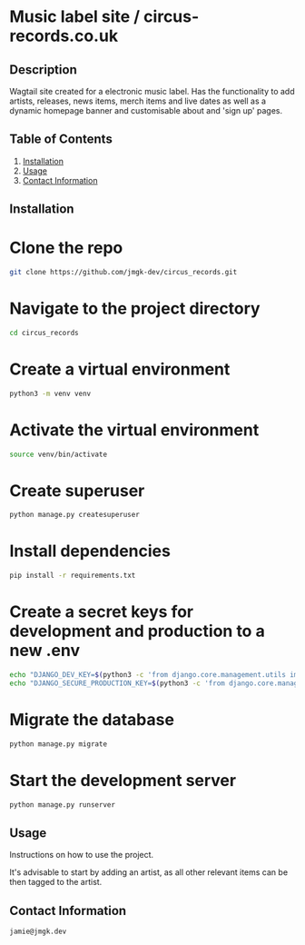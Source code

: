 # Music label site / circus-records.co.uk

## Description
Wagtail site created for a electronic music label. Has the functionality to add artists, releases, news items, merch items and live dates as well as a dynamic homepage banner and customisable about and 'sign up' pages.

## Table of Contents
1. [Installation](#installation)
2. [Usage](#usage)
3. [Contact Information](#contact-information)

## Installation

# Clone the repo
```bash
git clone https://github.com/jmgk-dev/circus_records.git
```

# Navigate to the project directory
```bash
cd circus_records
```

# Create a virtual environment
```bash
python3 -m venv venv
```

# Activate the virtual environment
```bash
source venv/bin/activate
```

# Create superuser
```bash
python manage.py createsuperuser
```

# Install dependencies
```bash
pip install -r requirements.txt
```

# Create a secret keys for development and production to a new .env
```bash
echo "DJANGO_DEV_KEY=$(python3 -c 'from django.core.management.utils import get_random_secret_key; print(get_random_secret_key())')" >> .env && \
echo "DJANGO_SECURE_PRODUCTION_KEY=$(python3 -c 'from django.core.management.utils import get_random_secret_key; print(get_random_secret_key())')" >> .env
```

# Migrate the database
```bash
python manage.py migrate
```

# Start the development server
```bash
python manage.py runserver
```


## Usage
Instructions on how to use the project.

It's advisable to start by adding an artist, as all other relevant items can be then tagged to the artist.

## Contact Information
```
jamie@jmgk.dev
```


